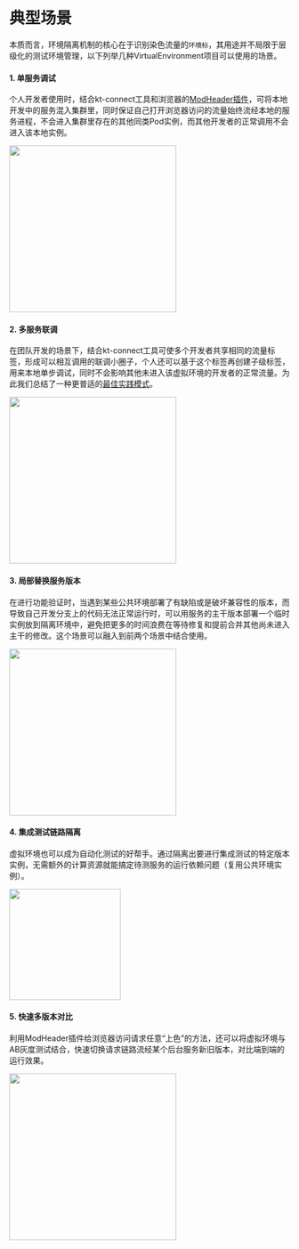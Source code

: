 # 典型场景

本质而言，环境隔离机制的核心在于识别染色流量的`环境标`，其用途并不局限于层级化的测试环境管理，以下列举几种VirtualEnvironment项目可以使用的场景。

#### 1. 单服务调试

个人开发者使用时，结合kt-connect工具和浏览器的[ModHeader插件](https://github.com/bewisse/modheader)，可将本地开发中的服务混入集群里，同时保证自己打开浏览器访问的流量始终流经本地的服务进程，不会进入集群里存在的其他同类Pod实例，而其他开发者的正常调用不会进入该本地实例。

<img src="https://virtual-environment.oss-cn-zhangjiakou.aliyuncs.com/image/typical-scenario-1.jpg" height="300px"/>

#### 2. 多服务联调

在团队开发的场景下，结合kt-connect工具可使多个开发者共享相同的流量标签，形成可以相互调用的联调小圈子，个人还可以基于这个标签再创建子级标签，用来本地单步调试，同时不会影响其他未进入该虚拟环境的开发者的正常流量。为此我们总结了一种更普适的[最佳实践模式](https://alibaba.github.io/virtual-environment/#/zh-cn/doc/best-practice)。

<img src="https://virtual-environment.oss-cn-zhangjiakou.aliyuncs.com/image/typical-scenario-2.jpg" height="300px"/>

#### 3. 局部替换服务版本

在进行功能验证时，当遇到某些公共环境部署了有缺陷或是破坏兼容性的版本，而导致自己开发分支上的代码无法正常运行时，可以用服务的主干版本部署一个临时实例放到隔离环境中，避免把更多的时间浪费在等待修复和提前合并其他尚未进入主干的修改。这个场景可以融入到前两个场景中结合使用。

<img src="https://virtual-environment.oss-cn-zhangjiakou.aliyuncs.com/image/typical-scenario-3.jpg" height="300px"/>

#### 4. 集成测试链路隔离

虚拟环境也可以成为自动化测试的好帮手。通过隔离出要进行集成测试的特定版本实例，无需额外的计算资源就能搞定待测服务的运行依赖问题（复用公共环境实例）。

<img src="https://virtual-environment.oss-cn-zhangjiakou.aliyuncs.com/image/typical-scenario-4.jpg" height="200px"/>

#### 5. 快速多版本对比

利用ModHeader插件给浏览器访问请求任意“上色”的方法，还可以将虚拟环境与AB灰度测试结合，快速切换请求链路流经某个后台服务新旧版本，对比端到端的运行效果。

<img src="https://virtual-environment.oss-cn-zhangjiakou.aliyuncs.com/image/typical-scenario-5.jpg" height="300px"/>

